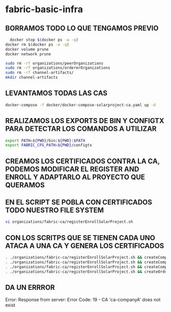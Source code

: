 # fabric-basic-infra

## BORRAMOS TODO LO QUE TENGAMOS PREVIO

```bash
  docker stop $(docker ps -a -q)
docker rm $(docker ps -a -q)
docker volume prune
docker network prune

sudo rm -rf organizations/peerOrganizations
sudo rm -rf organizations/ordererOrganizations
sudo rm -rf channel-artifacts/
mkdir channel-artifacts
```


## LEVANTAMOS TODAS LAS CAS
```bash
docker-compose -f docker/docker-compose-solarproject-ca.yaml up -d
```

## REALIZAMOS LOS EXPORTS DE BIN Y CONFIGTX PARA DETECTAR LOS COMANDOS A UTILIZAR

```bash
export PATH=${PWD}/bin:${PWD}:$PATH
export FABRIC_CFG_PATH=${PWD}/configtx
```

## CREAMOS LOS CERTIFICADOS CONTRA LA CA, PODEMOS MODIFICAR EL REGISTER AND ENROLL Y ADAPTARLO AL PROYECTO QUE QUERAMOS
## EN EL SCRIPT SE POBLA CON CERTIFICADOS TODO NUESTRO FILE SYSTEM

```bash
vi organizations/fabric-ca/registerEnrollSolarProject.sh
```

## CON LOS SCRITPS QUE SE TIENEN CADA UNO ATACA A UNA CA Y GENERA LOS CERTIFICADOS

```bash
. ./organizations/fabric-ca/registerEnrollSolarProject.sh && createCompanyA
. ./organizations/fabric-ca/registerEnrollSolarProject.sh && createCompanyB
. ./organizations/fabric-ca/registerEnrollSolarProject.sh && createComprador
. ./organizations/fabric-ca/registerEnrollSolarProject.sh && createOrderer
```


## DA UN ERRROR 
Error: Response from server: Error Code: 19 - CA 'ca-companyA' does not exist